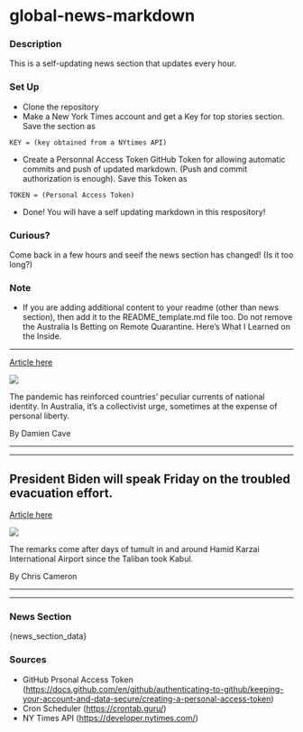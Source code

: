 # global-news-markdown

### Description 
This is a self-updating news section that updates every hour.

### Set Up 
* Clone the repository
* Make a New York Times account and get a Key for top stories section. Save the section as 
 ```
 KEY = (key obtained from a NYtimes API)
 ```
*  Create a Personnal Access Token GitHub Token for allowing automatic commits and push of updated markdown. (Push and commit authorization is enough). Save this Token as 
```
TOKEN = (Personal Access Token)
```
* Done! You will have a self updating markdown in this respository!

### Curious?
Come back in a few hours and seeif the news section has changed! (Is it too long?)

### Note
* If you are adding additional content to your readme (other than news section), then add it to the README_template.md file too. Do not remove the Australia Is Betting on Remote Quarantine. Here’s What I Learned on the Inside.
-------------------------------------------------------------------------------

[Article here](https://www.nytimes.com/2021/08/20/world/australia/howard-springs-quarantine.html)

[![](https://static01.nyt.com/images/2021/08/19/world/00oz-quarantine1/00oz-quarantine1-superJumbo.jpg)](https://www.nytimes.com/2021/08/20/world/australia/howard-springs-quarantine.html)

The pandemic has reinforced countries’ peculiar currents of national identity. In Australia, it’s a collectivist urge, sometimes at the expense of personal liberty.

By Damien Cave

* * *

* * *

President Biden will speak Friday on the troubled evacuation effort.
--------------------------------------------------------------------

[Article here](https://www.nytimes.com/2021/08/19/world/asia/biden-speech-evacuation.html)

[![](https://static01.nyt.com/images/2021/09/19/world/19afghanistan-briefing-biden-remarks/merlin_193413201_d948ade3-1981-442a-bbee-eb8dcc4240bc-superJumbo.jpg)](https://www.nytimes.com/2021/08/19/world/asia/biden-speech-evacuation.html)

The remarks come after days of tumult in and around Hamid Karzai International Airport since the Taliban took Kabul.

By Chris Cameron

* * *

* * *

### News Section 
{news_section_data}


### Sources 
* GitHub Prsonal Access Token (https://docs.github.com/en/github/authenticating-to-github/keeping-your-account-and-data-secure/creating-a-personal-access-token)
* Cron Scheduler (https://crontab.guru/)
* NY Times API (https://developer.nytimes.com/)
